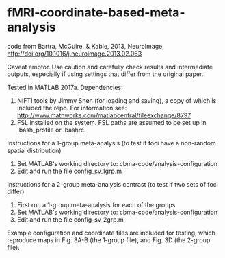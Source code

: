 # fMRI-coordinate-based-meta-analysis
code from Bartra, McGuire, & Kable, 2013, NeuroImage, http://doi.org/10.1016/j.neuroimage.2013.02.063

Caveat emptor. Use caution and carefully check results and intermediate outputs, especially if
using settings that differ from the original paper. 

Tested in MATLAB 2017a. Dependencies:
1. NIFTI tools by Jimmy Shen (for loading and saving), a copy of which is included the repo. For information see: http://www.mathworks.com/matlabcentral/fileexchange/8797
2. FSL installed on the system. FSL paths are assumed to be set up in .bash_profile or .bashrc.

Instructions for a 1-group meta-analysis (to test if foci have a non-random spatial distribution)
1. Set MATLAB's working directory to: cbma-code/analysis-configuration 
2. Edit and run the file config_sv_1grp.m

Instructions for a 2-group meta-analysis contrast (to test if two sets of foci differ)
1. First run a 1-group meta-analysis for each of the groups
2. Set MATLAB's working directory to: cbma-code/analysis-configuration 
3. Edit and run the file config_sv_2grp.m

Example configuration and coordinate files are included for testing, which reproduce maps in Fig. 3A-B (the 1-group file), and Fig. 3D (the 2-group file). 


